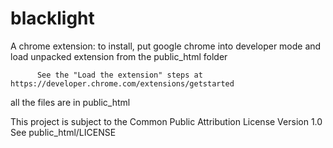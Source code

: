# blacklight

A chrome extension: 
                    to install, put google chrome into developer mode and load unpacked extension from the public_html folder
                    
          See the "Load the extension" steps at https://developer.chrome.com/extensions/getstarted


all the files are in public_html

This project is subject to the Common Public Attribution License Version 1.0
<br>See public_html/LICENSE

